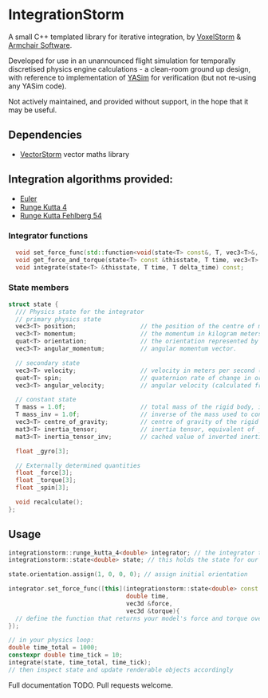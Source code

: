 # IntegrationStorm

A small C++ templated library for iterative integration, by [VoxelStorm](https://github.com/VoxelStorm-Ltd) & [Armchair Software](https://github.com/Armchair-Software).

Developed for use in an unannounced flight simulation for temporally discretised physics engine calculations - a clean-room ground up design, with reference to implementation of [YASim](https://wiki.flightgear.org/YASim) for verification (but not re-using any YASim code).

Not actively maintained, and provided without support, in the hope that it may be useful.

## Dependencies
- [VectorStorm](https://github.com/Armchair-Software/vectorstorm) vector maths library

## Integration algorithms provided:
- [Euler](https://en.wikipedia.org/wiki/Euler_method)
- [Runge Kutta 4](https://en.wikipedia.org/wiki/Runge%E2%80%93Kutta_methods)
- [Runge Kutta Fehlberg 54](https://en.wikipedia.org/wiki/Runge%E2%80%93Kutta%E2%80%93Fehlberg_method)

### Integrator functions
```cpp
  void set_force_func(std::function<void(state<T> const&, T, vec3<T>&, vec3<T>&)> new_func);
  void get_force_and_torque(state<T> const &thisstate, T time, vec3<T> &force, vec3<T> &torque) const;
  void integrate(state<T> &thisstate, T time, T delta_time) const;
```

### State members
```cpp
struct state {
  /// Physics state for the integrator
  // primary physics state
  vec3<T> position;                  // the position of the centre of mass in world coordinates (meters).
  vec3<T> momentum;                  // the momentum in kilogram meters per second.
  quat<T> orientation;               // the orientation represented by a unit quat.
  vec3<T> angular_momentum;          // angular momentum vector.

  // secondary state
  vec3<T> velocity;                  // velocity in meters per second (calculated from momentum).
  quat<T> spin;                      // quaternion rate of change in orientation.
  vec3<T> angular_velocity;          // angular velocity (calculated from angularMomentum).

  // constant state
  T mass = 1.0f;                     // total mass of the rigid body, in kg, equivalent of _airplane._model._body._totalMass in yasim
  T mass_inv = 1.0f;                 // inverse of the mass used to convert momentum to velocity.
  vec3<T> centre_of_gravity;         // centre of gravity of the rigid body, equivalent of _airplane._model._body._cg in yasim
  mat3<T> inertia_tensor;            // inertia tensor, equivalent of _airplane._model._body._tI in yasim
  mat3<T> inertia_tensor_inv;        // cached value of inverted inertia tensor, equivalent of _airplane._model._body._invI in yasim

  float _gyro[3];

  // Externally determined quantities
  float _force[3];
  float _torque[3];
  float _spin[3];

  void recalculate();
};
```

## Usage

```cpp
integrationstorm::runge_kutta_4<double> integrator; // the integrator to use
integrationstorm::state<double> state; // this holds the state for our simulation

state.orientation.assign(1, 0, 0, 0); // assign initial orientation

integrator.set_force_func([this](integrationstorm::state<double> const &thisstate,
                                 double time,
                                 vec3d &force,
                                 vec3d &torque){
  // define the function that returns your model's force and torque over the given time period
});

// in your physics loop:
double time_total = 1000;
constexpr double time_tick = 10;
integrate(state, time_total, time_tick);
// then inspect state and update renderable objects accordingly
```

Full documentation TODO.  Pull requests welcome.
